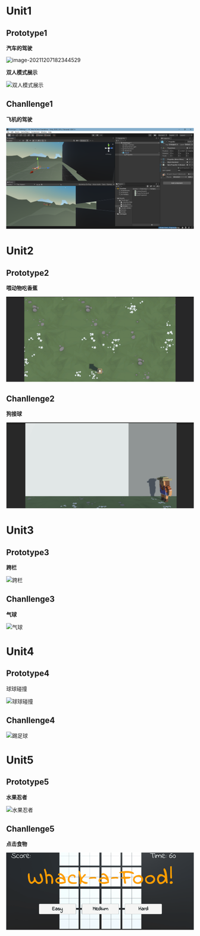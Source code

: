 # Unit1

## Prototype1

**汽车的驾驶**

![image-20211207182344529](https://windupbird-tuchuang.oss-cn-chengdu.aliyuncs.com/picture/2021/12/07/20211207182352.png)

**双人模式展示**

![双人模式展示](专业任务：Unity引擎学习和应用.assets/双人模式展示.gif)

## Chanllenge1

**飞机的驾驶**

![image-20211207200227224](专业任务：Unity引擎学习和应用.assets/image-20211207200227224.png)



# Unit2

## Prototype2

**喂动物吃香蕉**

![喂动物吃香蕉](专业任务：Unity引擎学习和应用.assets/喂动物吃香蕉.gif)

## Chanllenge2

**狗接球**

![🐕接球](专业任务：Unity引擎学习和应用.assets/🐕接球-16389509003481.gif)

# Unit3

## Prototype3

**跨栏**

![跨栏](专业任务：Unity引擎学习和应用.assets/跨栏.gif)

## Chanllenge3

**气球**

![气球](专业任务：Unity引擎学习和应用.assets/气球-16476579409621.gif)

# Unit4

## Prototype4

球球碰撞

![球球碰撞](专业任务：Unity引擎学习和应用.assets/球球碰撞.gif)

## Chanllenge4

![踢足球](专业任务：Unity引擎学习和应用.assets/踢足球.gif)

# Unit5

## Prototype5

**水果忍者**

![水果忍者](专业任务：Unity引擎学习和应用.assets/水果忍者.gif)

## Chanllenge5

**点击食物**

![点击食物](专业任务：Unity引擎学习和应用.assets/点击食物.gif)